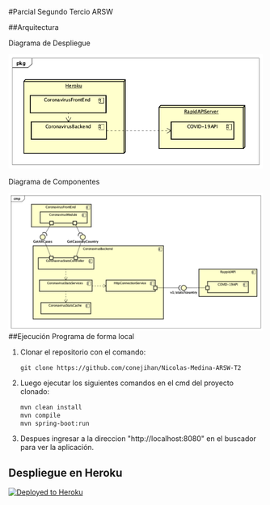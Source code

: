 #Parcial Segundo Tercio ARSW

##Arquitectura

 Diagrama de Despliegue

![](ArchitectureDiagrams/DeploymentDiagram.png)

 Diagrama de Componentes

![](ArchitectureDiagrams/ComponentDiagram.png)
##Ejecución Programa de forma local
1. Clonar el repositorio con el comando:
    ```
    git clone https://github.com/conejihan/Nicolas-Medina-ARSW-T2
    ```
2. Luego ejecutar los siguientes comandos en el cmd del proyecto clonado:
    ```
   mvn clean install
   mvn compile
   mvn spring-boot:run
   ```
3. Despues ingresar a la direccion "http://localhost:8080" en el buscador para ver la aplicación.

## Despliegue en Heroku
[![Deployed to Heroku](https://www.herokucdn.com/deploy/button.png)](https://nicolas-medina-arsw-t2.herokuapp.com/)
